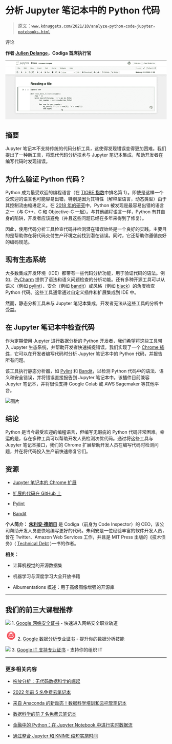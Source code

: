 # 分析 Jupyter 笔记本中的 Python 代码

> 原文：[`www.kdnuggets.com/2021/10/analyze-python-code-jupyter-notebooks.html`](https://www.kdnuggets.com/2021/10/analyze-python-code-jupyter-notebooks.html)

评论

**作者 [Julien Delange](https://www.linkedin.com/in/juli1/)，Codiga 首席执行官**

![图片](img/05ab40eb82322f3b05051363d71b5f05.png)

## 摘要

Jupyter 笔记本不支持传统的代码分析工具，这使得发现错误变得更加困难。我们提出了一种新工具，将现代代码分析技术与 Jupyter 笔记本集成，帮助开发者在编写代码时发现错误。

## 为什么验证 Python 代码？

Python 成为最受欢迎的编程语言（在 [TIOBE 指数](https://www.tiobe.com/tiobe-index/)中排名第 1）。即使是这样一个受欢迎的语言也可能容易出错，特别是因为其特性（解释型语言，动态类型）由于其控制流由缩进定义。在 [2018 年的研究](https://developers.slashdot.org/story/18/01/01/0242218/which-programming-languages-are-most-prone-to-bugs)中，Python 被发现是最容易出错的语言之一（与 C++、C 和 Objective-C 一起）。与其他编程语言一样，Python 有其自身的陷阱，开发者应该避免（并且这些问题已经在多年来得到了修复）。

因此，使用代码分析工具检查代码并检测潜在错误始终是一个良好的实践。主要目的是帮助你在将代码交付生产环境之前找到潜在错误。同时，它还帮助你遵循良好的编码规范。

## 现有生态系统

大多数集成开发环境（IDE）都带有一些代码分析功能，用于验证代码的语法。例如，[PyCharm](https://www.jetbrains.com/pycharm/) 提供了语法和语义问题检查的分析功能。还有多种开源工具可以从语义（例如 [pylint](https://pylint.org/)）、安全（例如 [bandit](https://github.com/PyCQA/bandit)）或风格（例如 [black](https://github.com/psf/black)）的角度检查 Python 代码。这些工具通常通过自定义插件和扩展集成到 IDE 中。

然而，静态分析工具未与 Jupyter 笔记本集成，开发者无法从这些工具的分析中受益。

## 在 Jupyter 笔记本中检查代码

作为定期使用 Jupyter 进行数据分析的 Python 开发者，我们希望将这些工具带入 Jupyter 生态系统，并帮助开发者快速捕捉错误。我们实现了一个 [Chrome 插件](https://chrome.google.com/webstore/detail/codiga/dbkhkhonmelajjempmoadocgneoadjge)，它可以在开发者编写代码时分析 Jupyter 笔记本中的 Python 代码，并报告所有问题。

该工具执行静态分析器，如 [Pylint](https://pylint.org/) 和 [Bandit](https://github.com/PyCQA/bandit)，以检测 Python 代码中的语法、语义和安全错误，并将错误直接报告到 Jupyter 笔记本中。该插件目前兼容 Jupyter 笔记本，并将很快支持 Google Colab 或 AWS Sagemaker 等其他平台。

![图片](img/4c81858ee0ce59e15a017a575ea72a70.png)

## 结论

Python 是当今最受欢迎的编程语言，但编写无瑕疵的 Python 代码非常困难。幸运的是，存在多种工具可以帮助开发人员检测次优代码。通过将这些工具与 Jupyter 笔记本接口，我们的 Chrome 扩展帮助开发人员在编写代码时检测问题，并在将代码投入生产前快速修复它们。

## 资源

+   [Jupyter 笔记本的 Chrome 扩展](https://chrome.google.com/webstore/detail/codiga/dbkhkhonmelajjempmoadocgneoadjge)

+   [扩展的代码在 GitHub 上](https://github.com/codeinspectorio/chrome-extension)

+   [Pylint](https://pylint.org/)

+   [Bandit](https://github.com/PyCQA/bandit)

**个人简介： [朱利安·德朗日](https://www.linkedin.com/in/juli1/)** 是 Codiga（前身为 Code Inspector）的 CEO，该公司帮助开发人员更快地编写更好的代码。朱利安是一位经验丰富的软件开发人员，曾在 Twitter、Amazon Web Services 工作，并且是 MIT Press 出版的《技术债务》( [Technical Debt](https://techdebt-book.com/) )一书的作者。

**相关：**

+   计算机视觉的开源数据集

+   机器学习与深度学习大全开放书籍

+   Albumentations 概述：用于高级图像增强的开源库

* * *

## 我们的前三大课程推荐

![](img/0244c01ba9267c002ef39d4907e0b8fb.png) 1\. [Google 网络安全证书](https://www.kdnuggets.com/google-cybersecurity) - 快速进入网络安全职业轨道

![](img/e225c49c3c91745821c8c0368bf04711.png) 2\. [Google 数据分析专业证书](https://www.kdnuggets.com/google-data-analytics) - 提升你的数据分析技能

![](img/0244c01ba9267c002ef39d4907e0b8fb.png) 3\. [Google IT 支持专业证书](https://www.kdnuggets.com/google-itsupport) - 支持你的组织 IT

* * *

### 更多相关内容

+   [拖放分析：无代码数据科学的崛起](https://www.kdnuggets.com/drag-drop-analyze-the-rise-of-nocode-data-science)

+   [2022 年前 5 名免费云笔记本](https://www.kdnuggets.com/2022/04/top-5-free-cloud-notebooks-2022.html)

+   [来自 Anaconda 的新动态！数据科学培训和云托管笔记本](https://www.kdnuggets.com/2022/11/anaconda-new-anaconda-data-science-training-cloud-hosted-notebooks.html)

+   [数据科学的前 7 名免费云笔记本](https://www.kdnuggets.com/top-7-free-cloud-notebooks-for-data-science)

+   [金融中的 Python：在 Jupyter Notebook 中进行实时数据流](https://www.kdnuggets.com/python-in-finance-real-time-data-streaming-within-jupyter-notebook)

+   [通过整合 Jupyter 和 KNIME 缩短实施时间](https://www.kdnuggets.com/2021/12/cutting-implementation-time-integrating-jupyter-knime.html)
